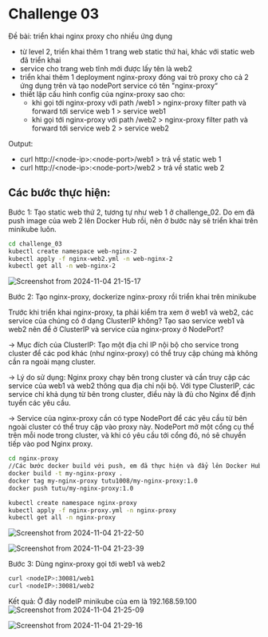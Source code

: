 # Challenge 03
Đề bài: triển khai nginx proxy cho nhiều ứng dụng
- từ level 2, triển khai thêm 1 trang web static thứ hai, khác với static web đã triển khai
- service cho trang web tĩnh mới được lấy tên là web2
- triển khai thêm 1 deployment nginx-proxy đóng vai trò proxy cho cả 2 ứng dụng trên và tạo
nodePort service có tên "nginx-proxy“
- thiết lập cấu hình config của nginx-proxy sao cho:
  + khi gọi tới nginx-proxy với path /web1 > nginx-proxy filter path và forward tới service web 1 > service web1
  + khi gọi tới nginx-proxy với path /web2 > nginx-proxy filter path và forward tới service web 2 > service web2

Output:
+ curl http://\<node-ip>:\<node-port>/web1 > trả về static web 1
+ curl http://\<node-ip>:\<node-port>/web2 > trả về static web 2

## Các bước thực hiện:
Bước 1: Tạo static web thứ 2, tương tự như web 1 ở challenge_02. Do em đã push image của web 2 lên Docker Hub rồi, nên ở bước này sẽ triển khai trên minikube luôn.
```bash
cd challenge_03
kubectl create namespace web-nginx-2
kubectl apply -f nginx-web2.yml -n web-nginx-2
kubectl get all -n web-nginx-2
```
![Screenshot from 2024-11-04 21-15-17](https://github.com/user-attachments/assets/cb6b3656-f22e-4959-9c32-407ae45e67bd)

Bước 2: Tạo nginx-proxy, dockerize nginx-proxy rồi triển khai trên minikube

Trước khi triển khai nginx-proxy, ta phải kiểm tra xem ở web1 và web2, các service của chúng có ở dạng ClusterIP không? Tạo sao service web1 và web2 nên để ở ClusterIP và service của nginx-proxy ở NodePort?

-> Mục đích của ClusterIP: Tạo một địa chỉ IP nội bộ cho service trong cluster để các pod khác (như nginx-proxy) có thể truy cập chúng mà không cần ra ngoài mạng cluster.

-> Lý do sử dụng: Nginx proxy chạy bên trong cluster và cần truy cập các service của web1 và web2 thông qua địa chỉ nội bộ. Với type ClusterIP, các service chỉ khả dụng từ bên trong cluster, điều này là đủ cho Nginx để định tuyến các yêu cầu.

-> Service của nginx-proxy cần có type NodePort để các yêu cầu từ bên ngoài cluster có thể truy cập vào proxy này. NodePort mở một cổng cụ thể trên mỗi node trong cluster, và khi có yêu cầu tới cổng đó, nó sẽ chuyển tiếp vào pod Nginx proxy.

```bash
cd nginx-proxy
//Các bước docker build với push, em đã thực hiện và đẩy lên Docker Hub rồi, nên bỏ qua bước này
docker build -t my-nginx-proxy .
docker tag my-nginx-proxy tutu1008/my-nginx-proxy:1.0 
docker push tutu/my-nginx-proxy:1.0

kubectl create namespace nginx-proxy
kubectl apply -f nginx-proxy.yml -n nginx-proxy
kubectl get all -n nginx-proxy
```
![Screenshot from 2024-11-04 21-22-50](https://github.com/user-attachments/assets/7fde99b2-d82d-4dd4-ae1b-12974ae72250)

![Screenshot from 2024-11-04 21-23-39](https://github.com/user-attachments/assets/43bca398-0ec3-4a2b-a448-73c7d4f9f42d)

Bước 3: Dùng nginx-proxy gọi tới web1 và web2
```bash
curl <nodeIP>:30081/web1
curl <nodeIP>:30081/web2
```
Kết quả: Ở đây nodeIP minikube của em là 192.168.59.100
![Screenshot from 2024-11-04 21-25-09](https://github.com/user-attachments/assets/53b7b7f3-c220-4879-abb7-38a20094cfa8)

![Screenshot from 2024-11-04 21-29-16](https://github.com/user-attachments/assets/ac995daa-d6d6-4206-830a-312bff144e7f)
